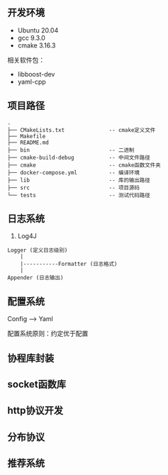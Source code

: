 
## 开发环境

* Ubuntu 20.04
* gcc 9.3.0
* cmake 3.16.3

相关软件包：
* libboost-dev
* yaml-cpp

## 项目路径

```
.
├── CMakeLists.txt              -- cmake定义文件
├── Makefile
├── README.md
├── bin                         -- 二进制
├── cmake-build-debug           -- 中间文件路径
├── cmake                       -- cmake函数文件夹
├── docker-compose.yml          -- 编译环境
├── lib                         -- 库的输出路径
├── src                         -- 项目源码
└── tests                       -- 测试代码路径
```

## 日志系统

1. Log4J
```
Logger (定义日志级别)
    |
    |-----------Formatter (日志格式)
    |
Appender (日志输出)
```

## 配置系统

Config --> Yaml

配置系统原则：约定优于配置

## 协程库封装


## socket函数库


## http协议开发


## 分布协议


## 推荐系统


